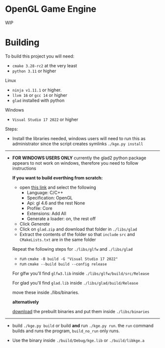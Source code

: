 ﻿# OpenGL Game Engine

WIP

# Building

To build this project you will need:

- `cmake 3.28-rc2` at the very least
- `python 3.11` or higher

Linux

- `ninja v1.11.1` or higher.
- `llvm 16` or `gcc 14` or higher
- `glad` installed with python

Windows

- `Visual Studio 17 2022` or higher

Steps:

- Install the libraries needed, windows users will need to run this as administrator since the script creates symlinks `./kge.py install`

---

- **FOR WINDOWS USERS ONLY** currently the glad2 python package appears to not work on windows, therefore you need to follow instructions

	**If you want to build everthing from scratch:**

	- open [this link](https://glad.dav1d.de/) and select the following
		- Language: C/C++
		- Specification: OpenGL
		- Api: gl 4.6 and the rest None
		- Profile: Core 
		- Extensions: Add All
		- Generate a loader: on, the rest off
	- Click *Generate*
	- Click on `glad.zip` and download that folder in `./libs/glad`
	- Extract the contents of the folder so that `include` `src` and `CMakeLists.txt` are in the same folder

	Repeat the following steps for `./libs/glfw` and `./libs/glad`

	- run `cmake -B build -G "Visual Studio 17 2022"`
	- run `cmake --build build --config release`

	For glfw you'll find `glfw3.lib` inside `./libs/glfw/build/src/Release`

	For glad you'll find `glad.lib` inside `./libs/glad/build/Release`

	move these inside ./libs/binaries.

	**alternatively**

	[download](https://files.catbox.moe/twf44g.zip) the prebuilt binaries and put them inside `./libs/binaries`

---

- build `./kge.py build` or build **and** run `./kge.py run`. the `run` command builds and runs the program, `build_no_run` only runs.

- Use the binary inside `./build/Debug/kge.lib` or `./build/libkge.a`
